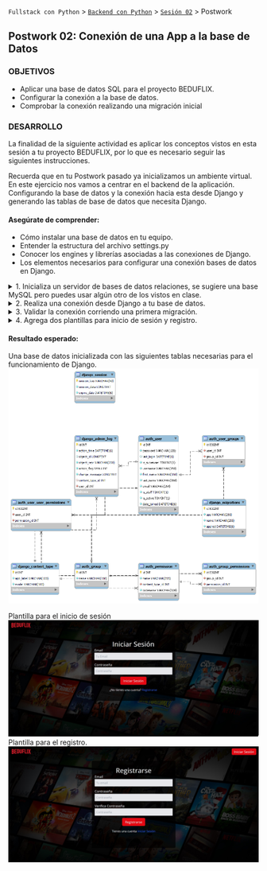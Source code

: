 `Fullstack con Python` > [`Backend con Python`](../../Readme.md) > [`Sesión 02`](../Readme.md) > Postwork
## Postwork 02: Conexión de una App a la base de Datos

### OBJETIVOS
- Aplicar una base de datos SQL para el proyecto BEDUFLIX.
- Configurar la conexión a la base de datos.
- Comprobar la conexión realizando una migración inicial

### DESARROLLO
La finalidad de la siguiente actividad es aplicar los conceptos vistos en esta sesión a tu proyecto BEDUFLIX, por lo que es necesario seguir las siguientes instrucciones.

Recuerda que en tu Postwork pasado ya inicializamos un ambiente virtual. En este ejercicio nos vamos a centrar en el backend de la aplicación. Configurando la base de datos y la conexión hacia esta desde Django y generando las tablas de base de datos que necesita Django.


#### Asegúrate de comprender:
- Cómo instalar una base de datos en tu equipo.
- Entender la estructura del archivo settings.py
- Conocer los engines y librerías asociadas a las conexiones de Django.
- Los elementos necesarios para configurar una conexión bases de datos en Django.

<details><summary>
1. Inicializa un servidor de bases de datos relaciones, se sugiere una base MySQL pero puedes usar algún otro de los vistos en clase.
</summary>
Instala la base de datos de tu preferencia. Es importante que verifiques que el usuario exista y tenga los permisos adecuados, además debe de estar expuesta y accesible mediante el host y los puertos que Django espera recibir en el string de conexión.


La conexión de la base de datos debe especificarse en el archivo settings.py


```python
DATABASES = {
    'default': {
        'ENGINE': 'django.db.backends.mysql',
        'NAME': 'db_name',
        'USER': 'postgres',
        'PASSWORD': 'postgres',
        'HOST': 'localhost',
        'PORT': '', # default is 5432
    }
}
```
</details>


<details><summary>
2. Realiza una conexión desde Django a tu base de datos.

</summary>
Para lograr esto debes de instalar el módulo de conexión a base de datos que corresponda al engine que decidiste usar, estos se instalan con `pip` dentro del entorno virtual donde ejecutas la app, posteriormente modifica el archivo settings.py para copiar los parámetros de conexión de la base que configuraste anteriormente.
</details>


<details><summary>
3. Validar la conexión corriendo una primera migración.

</summary>
Una vez configurada la conexión puedes verificarla haciendo la migración inicial, recuerda que las opciones a tu disposición están asociadas a `python manage.py`

Se valida la conexión con:

```console
python manage.py migrate
```
adicionalmente se pueden usar los parametros makemigrations:

```console
python manage.py makemigrations nombre
```

Recuerda nombre a una migración. y SQLmigrate pare ver las operaciones.

```console
python manage.py makemigrations nombre
```
</details>

<details><summary>
4. Agrega dos plantillas para inicio de sesión y registro.

</summary>

Configura dos nuevas plantillas para el inicio de sesión y el registro. Recuerda vincularlas utilizando las configuraciones adecuadas en `urls.py` y en `views.py`. En sesiones futuras aprenderemos a realizar la validación de los formulario. De momento solo e necesario que construyas los formularios con placeholders.

</details>

#### Resultado esperado:

Una base de datos inicializada con las siguientes tablas necesarias para el funcionamiento de Django.
   ![](img/img1.png)

Plantilla para el inicio de sesión
![](iniciosesion.jpg)
Plantilla para el registro.
![](registro.jpg)

